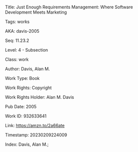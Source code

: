 Title:  Just Enough Requirements Management: Where Software Development Meets Marketing

Tags:   works

AKA:    davis-2005

Seq:    11.23.2

Level:  4 - Subsection

Class:  work

Author: Davis, Alan M.

Work Type: Book

Work Rights: Copyright

Work Rights Holder: Alan M. Davis

Pub Date: 2005

Work ID: 932633641

Link:   https://amzn.to/2a66ate

Timestamp: 20230209224009

Index:  Davis, Alan M.; 
